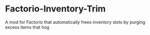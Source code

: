 # Factorio-Inventory-Trim
A mod for Factorio that automatically frees inventory slots by purging excess items that hog 
